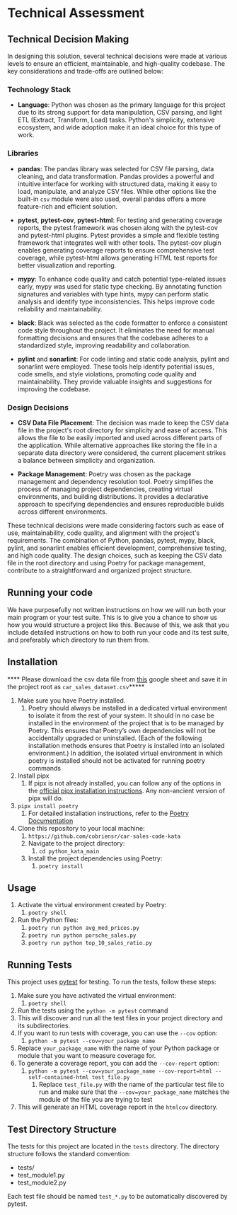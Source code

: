 # Technical Assessment

## Technical Decision Making

In designing this solution, several technical decisions were made at various levels to ensure an efficient, maintainable, and high-quality codebase. The key considerations and trade-offs are outlined below:

### Technology Stack

* **Language**: Python was chosen as the primary language for this project due to its strong support for data manipulation, CSV parsing, and light ETL (Extract, Transform, Load) tasks. Python's simplicity, extensive ecosystem, and wide adoption make it an ideal choice for this type of work.

### Libraries

* **pandas**: The pandas library was selected for CSV file parsing, data cleaning, and data transformation. Pandas provides a powerful and intuitive interface for working with structured data, making it easy to load, manipulate, and analyze CSV files. While other options like the built-in `csv` module were also used, overall pandas offers a more feature-rich and efficient solution.

* **pytest**, **pytest-cov**, **pytest-html**: For testing and generating coverage reports, the pytest framework was chosen along with the pytest-cov and pytest-html plugins. Pytest provides a simple and flexible testing framework that integrates well with other tools. The pytest-cov plugin enables generating coverage reports to ensure comprehensive test coverage, while pytest-html allows generating HTML test reports for better visualization and reporting.

* **mypy**: To enhance code quality and catch potential type-related issues early, mypy was used for static type checking. By annotating function signatures and variables with type hints, mypy can perform static analysis and identify type inconsistencies. This helps improve code reliability and maintainability.

* **black**: Black was selected as the code formatter to enforce a consistent code style throughout the project. It eliminates the need for manual formatting decisions and ensures that the codebase adheres to a standardized style, improving readability and collaboration.

* **pylint** and **sonarlint**: For code linting and static code analysis, pylint and sonarlint were employed. These tools help identify potential issues, code smells, and style violations, promoting code quality and maintainability. They provide valuable insights and suggestions for improving the codebase.

### Design Decisions

* **CSV Data File Placement**: The decision was made to keep the CSV data file in the project's root directory for simplicity and ease of access. This allows the file to be easily imported and used across different parts of the application. While alternative approaches like storing the file in a separate data directory were considered, the current placement strikes a balance between simplicity and organization.

* **Package Management**: Poetry was chosen as the package management and dependency resolution tool. Poetry simplifies the process of managing project dependencies, creating virtual environments, and building distributions. It provides a declarative approach to specifying dependencies and ensures reproducible builds across different environments.

These technical decisions were made considering factors such as ease of use, maintainability, code quality, and alignment with the project's requirements. The combination of Python, pandas, pytest, mypy, black, pylint, and sonarlint enables efficient development, comprehensive testing, and high code quality. The design choices, such as keeping the CSV data file in the root directory and using Poetry for package management, contribute to a straightforward and organized project structure.

## Running your code

We have purposefully not written instructions on how we will run both your main program or your test suite.
This is to give you a chance to show us how you would structure a project like this.
Because of this, we ask that you include detailed instructions on how to both run your code and its test suite, and preferably which directory to run them from.

## Installation

**** Please download the csv data file from [this](https://docs.google.com/spreadsheets/u/1/d/1CAQJlbQBrIrKYCCNQFMeIG2u8BAuDjHfIje_07zDqvQ/edit?usp=sharing) google sheet and save it in the project root as ```car_sales_dataset.csv```*****

1. Make sure you have Poetry installed.
   1. Poetry should always be installed in a dedicated virtual environment to isolate it from the rest of your system. It should in no case be installed in the environment of the project that is to be managed by Poetry. This ensures that Poetry’s own dependencies will not be accidentally upgraded or uninstalled. (Each of the following installation methods ensures that Poetry is installed into an isolated environment.) In addition, the isolated virtual environment in which poetry is installed should not be activated for running poetry commands
2. Install pipx
   1. If pipx is not already installed, you can follow any of the options in the [official pipx installation instructions](https://pipx.pypa.io/stable/installation/). Any non-ancient version of pipx will do.
3. ```pipx install poetry```
   1. For detailed installation instructions, refer to the [Poetry Documentation](https://python-poetry.org/docs/#installation)
4. Clone this repository to your local machine:
   1. ```https://github.com/cobriensr/car-sales-code-kata```
   2. Navigate to the project directory:
      1. ```cd python_kata_main```
   3. Install the project dependencies using Poetry:
      1. ```poetry install```

## Usage

1. Activate the virtual environment created by Poetry:
   1. ```poetry shell```
2. Run the Python files:
   1. ```poetry run python avg_med_prices.py```
   2. ```poetry run python porsche_sales.py```
   3. ```poetry run python top_10_sales_ratio.py```

## Running Tests

This project uses [pytest](https://docs.pytest.org/) for testing. To run the tests, follow these steps:

1. Make sure you have activated the virtual environment:
   1. ```poetry shell```
2. Run the tests using the `python -m pytest` command
3. This will discover and run all the test files in your project directory and its subdirectories.
4. If you want to run tests with coverage, you can use the `--cov` option:
   1. ```python -m pytest --cov=your_package_name```
5. Replace `your_package_name` with the name of your Python package or module that you want to measure coverage for.
6. To generate a coverage report, you can add the `--cov-report` option:
   1. ```python -m pytest --cov=your_package_name --cov-report=html --self-contained-html test_file.py```
      1. Replace ```test_file.py``` with the name of the particular test file to run and make sure that the ```--cov=your_package_name``` matches the module of the file you are trying to test
7. This will generate an HTML coverage report in the `htmlcov` directory.

## Test Directory Structure

The tests for this project are located in the `tests` directory. The directory structure follows the standard convention:

* tests/
* test_module1.py
* test_module2.py

Each test file should be named `test_*.py` to be automatically discovered by pytest.
